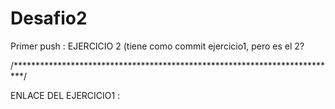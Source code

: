 # Desafio2

Primer push : EJERCICIO 2 (tiene como commit ejercicio1, pero es el 2?


/**************************************************************************/

ENLACE DEL EJERCICIO1 :
